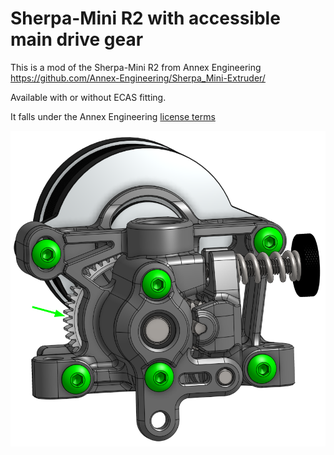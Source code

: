 # Sherpa-Mini R2 with accessible main drive gear
This is a mod of the Sherpa-Mini R2 from Annex Engineering https://github.com/Annex-Engineering/Sherpa_Mini-Extruder/

Available with or without ECAS fitting.

It falls under the Annex Engineering [license terms](LICENSE.md) 

![Accessible Gear](Images/image.png)